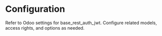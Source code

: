 # Configuration

Refer to Odoo settings for base_rest_auth_jwt. Configure related models, access rights, and options as needed.
